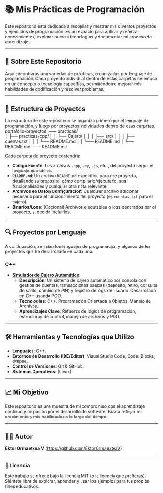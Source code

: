 # 📚 Mis Prácticas de Programación

Este repositorio está dedicado a recopilar y mostrar mis diversos proyectos y ejercicios de programación. Es un espacio para aplicar y reforzar conocimientos, explorar nuevas tecnologías y documentar mi proceso de aprendizaje.

---

## 🎯 Sobre Este Repositorio

Aquí encontrarás una variedad de prácticas, organizadas por lenguaje de programación. Cada proyecto individual dentro de estas carpetas se enfoca en un concepto o tecnología específica, permitiéndome mejorar mis habilidades de codificación y resolver problemas.

---

## 📂 Estructura de Proyectos

La estructura de este repositorio se organiza primero por el lenguaje de programación, y luego por proyectos individuales dentro de esas carpetas.
portafolio-proyectos
└── practicas/    
│   ├── practicas-cpp/
│   │   └── Cajero/
│   │   │   ├── src/
│   │   │   ├── cuentas.txt
│   │   │   └── README.md
│   │   └── README.md
│   └── README.md
└── README.md

Cada carpeta de proyecto contendrá:

* **Código Fuente**: Los archivos `.cpp`, `.py`, `.js`, etc., del proyecto según el lenguaje que utilize.
* **`README.md`**: Un archivo `README.md` específico para ese proyecto, detallando su propósito, cómo compilarlo/ejecutarlo, sus funcionalidades y cualquier otra nota relevante.
* **Archivos de Datos/Configuración**: Cualquier archivo adicional necesario para el funcionamiento del proyecto (ej. `cuentas.txt` para el cajero).
* **Binarios/Logs**: (Opcional) Archivos ejecutables o logs generados por el proyecto, si decido incluirlos.

---

## 🔍 Proyectos por Lenguaje

A continuación, se listan los lenguajes de programación y algunos de los proyectos que he desarrollado en cada uno:

### C++

* **[Simulador de Cajero Automático](practicas-cpp/Cajero)**:
    * **Descripción**: Un sistema de cajero automático por consola con gestión de cuentas, transacciones básicas (depósito, retiro, consulta de saldo, cambio de PIN) y registro de logs de usuario. Desarrollado en C++ usando POO.
    * **Tecnologías**: C++, Programación Orientada a Objetos, Manejo de Archivos.
    * **Aprendizajes Clave**: Refuerzo de lógica de programación, estructuras de control, manejo de archivos y POO.
---

## 🛠️ Herramientas y Tecnologías que Utilizo

* **Lenguajes**: C++.
* **Entornos de Desarrollo (IDE/Editor)**: Visual Studio Code, Code::Blocks, eclipse.
* **Control de Versiones**: Git & GitHub.
* **Sistemas Operativos**: (Linux).

---

## 📈 Mi Objetivo

Este repositorio es una muestra de mi compromiso con el aprendizaje continuo y mi pasión por el desarrollo de software. Busca reflejar mi crecimiento y mis habilidades a lo largo del tiempo.

---

## 👨‍💻 Autor

**Ektor Ormaetxea V** (https://github.com/EktorOrmaexteaV)

---

### 📄 Licencia

Este trabajo se ofrece bajo la licencia MIT (o la licencia que prefieras). Siéntete libre de explorar, aprender y usar los ejemplos para tus propios fines educativos.
